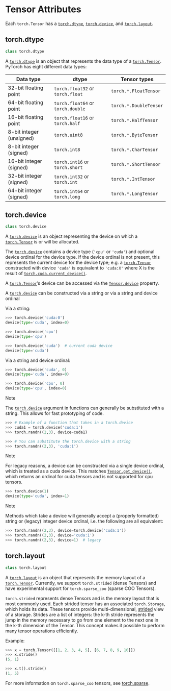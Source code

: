 

# Tensor Attributes

Each `torch.Tensor` has a [`torch.dtype`](#torch.torch.dtype "torch.torch.dtype"), [`torch.device`](#torch.torch.device "torch.torch.device"), and [`torch.layout`](#torch.torch.layout "torch.torch.layout").

## torch.dtype

```py
class torch.dtype
```

A [`torch.dtype`](#torch.torch.dtype "torch.torch.dtype") is an object that represents the data type of a [`torch.Tensor`](tensors.html#torch.Tensor "torch.Tensor"). PyTorch has eight different data types:

| Data type | dtype | Tensor types |
| --- | --- | --- |
| 32-bit floating point | `torch.float32` or `torch.float` | `torch.*.FloatTensor` |
| 64-bit floating point | `torch.float64` or `torch.double` | `torch.*.DoubleTensor` |
| 16-bit floating point | `torch.float16` or `torch.half` | `torch.*.HalfTensor` |
| 8-bit integer (unsigned) | `torch.uint8` | `torch.*.ByteTensor` |
| 8-bit integer (signed) | `torch.int8` | `torch.*.CharTensor` |
| 16-bit integer (signed) | `torch.int16` or `torch.short` | `torch.*.ShortTensor` |
| 32-bit integer (signed) | `torch.int32` or `torch.int` | `torch.*.IntTensor` |
| 64-bit integer (signed) | `torch.int64` or `torch.long` | `torch.*.LongTensor` |

## torch.device

```py
class torch.device
```

A [`torch.device`](#torch.torch.device "torch.torch.device") is an object representing the device on which a [`torch.Tensor`](tensors.html#torch.Tensor "torch.Tensor") is or will be allocated.

The [`torch.device`](#torch.torch.device "torch.torch.device") contains a device type (`'cpu'` or `'cuda'`) and optional device ordinal for the device type. If the device ordinal is not present, this represents the current device for the device type; e.g. a [`torch.Tensor`](tensors.html#torch.Tensor "torch.Tensor") constructed with device `'cuda'` is equivalent to `'cuda:X'` where X is the result of [`torch.cuda.current_device()`](cuda.html#torch.cuda.current_device "torch.cuda.current_device").

A [`torch.Tensor`](tensors.html#torch.Tensor "torch.Tensor")’s device can be accessed via the [`Tensor.device`](tensors.html#torch.Tensor.device "torch.Tensor.device") property.

A [`torch.device`](#torch.torch.device "torch.torch.device") can be constructed via a string or via a string and device ordinal

Via a string:

```py
>>> torch.device('cuda:0')
device(type='cuda', index=0)

>>> torch.device('cpu')
device(type='cpu')

>>> torch.device('cuda')  # current cuda device
device(type='cuda')

```

Via a string and device ordinal:

```py
>>> torch.device('cuda', 0)
device(type='cuda', index=0)

>>> torch.device('cpu', 0)
device(type='cpu', index=0)

```

Note

The [`torch.device`](#torch.torch.device "torch.torch.device") argument in functions can generally be substituted with a string. This allows for fast prototyping of code.

```py
>>> # Example of a function that takes in a torch.device
>>> cuda1 = torch.device('cuda:1')
>>> torch.randn((2,3), device=cuda1)

```

```py
>>> # You can substitute the torch.device with a string
>>> torch.randn((2,3), 'cuda:1')

```

Note

For legacy reasons, a device can be constructed via a single device ordinal, which is treated as a cuda device. This matches [`Tensor.get_device()`](tensors.html#torch.Tensor.get_device "torch.Tensor.get_device"), which returns an ordinal for cuda tensors and is not supported for cpu tensors.

```py
>>> torch.device(1)
device(type='cuda', index=1)

```

Note

Methods which take a device will generally accept a (properly formatted) string or (legacy) integer device ordinal, i.e. the following are all equivalent:

```py
>>> torch.randn((2,3), device=torch.device('cuda:1'))
>>> torch.randn((2,3), device='cuda:1')
>>> torch.randn((2,3), device=1)  # legacy

```

## torch.layout

```py
class torch.layout
```

A [`torch.layout`](#torch.torch.layout "torch.torch.layout") is an object that represents the memory layout of a [`torch.Tensor`](tensors.html#torch.Tensor "torch.Tensor"). Currently, we support `torch.strided` (dense Tensors) and have experimental support for `torch.sparse_coo` (sparse COO Tensors).

`torch.strided` represents dense Tensors and is the memory layout that is most commonly used. Each strided tensor has an associated `torch.Storage`, which holds its data. These tensors provide multi-dimensional, [strided](https://en.wikipedia.org/wiki/Stride_of_an_array) view of a storage. Strides are a list of integers: the k-th stride represents the jump in the memory necessary to go from one element to the next one in the k-th dimension of the Tensor. This concept makes it possible to perform many tensor operations efficiently.

Example:

```py
>>> x = torch.Tensor([[1, 2, 3, 4, 5], [6, 7, 8, 9, 10]])
>>> x.stride()
(5, 1)

>>> x.t().stride()
(1, 5)

```

For more information on `torch.sparse_coo` tensors, see [torch.sparse](sparse.html#sparse-docs).

